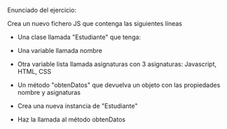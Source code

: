 Enunciado del ejercicio:

Crea un nuevo fichero JS que contenga las siguientes líneas

- Una clase llamada "Estudiante" que tenga:

- Una variable llamada nombre

- Otra variable lista llamada asignaturas con 3 asignaturas: Javascript, HTML, CSS

- Un método "obtenDatos" que devuelva un objeto con las propiedades nombre y asignaturas

- Crea una nueva instancia de "Estudiante"

- Haz la llamada al método obtenDatos
